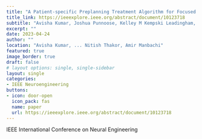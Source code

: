 ```yaml
---
title: "A Patient-specific Preplanning Treatment Algorithm for Focused Ultrasound Therapy of Spinal Cord Injury"
title_link: https://ieeexplore.ieee.org/abstract/document/10123718
subtitle: "Avisha Kumar, Joshua Punnoose, Kelley M Kempski Leadingham, Max J Kerensky, Nicholas Theodore, Nitish V Thakor, Amir Manbachi"
excerpt: ""
date: 2023-04-24
author: ""
location: "Avisha Kumar, ... Nitish Thakor, Amir Manbachi"
featured: true
image_border: true
draft: false
# layout options: single, single-sidebar
layout: single
categories:
- IEEE Neuroengineering 
buttons:
- icon: door-open
  icon_pack: fas
  name: paper
  url: https://ieeexplore.ieee.org/abstract/document/10123718
---
```

IEEE International Conference on Neural Engineering